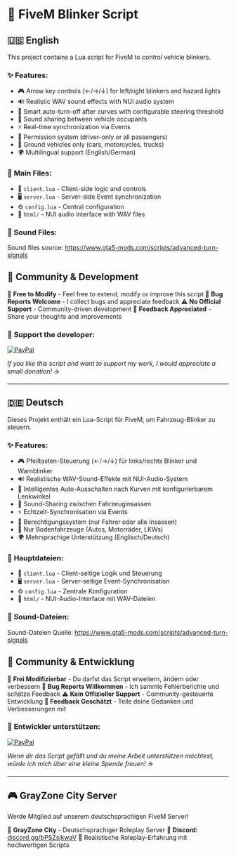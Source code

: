 # 🚗 FiveM Blinker Script

## 🇺🇸 English

This project contains a Lua script for FiveM to control vehicle blinkers.

### ✨ **Features:**

- 🎮 Arrow key controls (←/→/↓) for left/right blinkers and hazard lights
- 🔊 Realistic WAV sound effects with NUI audio system
- 🧠 Smart auto-turn-off after curves with configurable steering threshold
- 👥 Sound sharing between vehicle occupants
- ⚡ Real-time synchronization via Events
- 🔐 Permission system (driver-only or all passengers)
- 🚙 Ground vehicles only (cars, motorcycles, trucks)
- 🌍 Multilingual support (English/German)

### 📁 **Main Files:**

- 📱 `client.lua` - Client-side logic and controls
- 🖥️ `server.lua` - Server-side Event synchronization
- ⚙️ `config.lua` - Central configuration
- 🎵 `html/` - NUI audio interface with WAV files

### 🎵 **Sound Files:**

Sound files source: https://www.gta5-mods.com/scripts/advanced-turn-signals

## 📝 **Community & Development**

🔧 **Free to Modify** - Feel free to extend, modify or improve this script
🐛 **Bug Reports Welcome** - I collect bugs and appreciate feedback
⚠️ **No Official Support** - Community-driven development
💬 **Feedback Appreciated** - Share your thoughts and improvements

### 💝 **Support the developer:**

[![PayPal](https://img.shields.io/badge/PayPal-00457C?style=for-the-badge&logo=paypal&logoColor=white)](https://paypal.me/aleksanderneumaier)

*If you like this script and want to support my work, I would appreciate a small donation! ☕*

---

## 🇩🇪 Deutsch

Dieses Projekt enthält ein Lua-Script für FiveM, um Fahrzeug-Blinker zu steuern.

### ✨ **Features:**

- 🎮 Pfeiltasten-Steuerung (←/→/↓) für links/rechts Blinker und Warnblinker
- 🔊 Realistische WAV-Sound-Effekte mit NUI-Audio-System
- 🧠 Intelligentes Auto-Ausschalten nach Kurven mit konfigurierbarem Lenkwinkel
- 👥 Sound-Sharing zwischen Fahrzeuginsassen
- ⚡ Echtzeit-Synchronisation via Events
- 🔐 Berechtigungssystem (nur Fahrer oder alle Insassen)
- 🚙 Nur Bodenfahrzeuge (Autos, Motorräder, LKWs)
- 🌍 Mehrsprachige Unterstützung (Englisch/Deutsch)

### 📁 **Hauptdateien:**

- 📱 `client.lua` - Client-seitige Logik und Steuerung
- 🖥️ `server.lua` - Server-seitige Event-Synchronisation
- ⚙️ `config.lua` - Zentrale Konfiguration
- 🎵 `html/` - NUI-Audio-Interface mit WAV-Dateien

### 🎵 **Sound-Dateien:**

Sound-Dateien Quelle: https://www.gta5-mods.com/scripts/advanced-turn-signals

## 📝 **Community & Entwicklung**

🔧 **Frei Modifizierbar** - Du darfst das Script erweitern, ändern oder verbessern
🐛 **Bug Reports Willkommen** - Ich sammle Fehlerberichte und schätze Feedback
⚠️ **Kein Offizieller Support** - Community-gesteuerte Entwicklung
💬 **Feedback Geschätzt** - Teile deine Gedanken und Verbesserungen mit

### 💝 **Entwickler unterstützen:**

[![PayPal](https://img.shields.io/badge/PayPal-00457C?style=for-the-badge&logo=paypal&logoColor=white)](https://paypal.me/aleksanderneumaier)

*Wenn dir das Script gefällt und du meine Arbeit unterstützen möchtest, würde ich mich über eine kleine Spende freuen! ☕*

---

## 🎮 **GrayZone City Server**

Werde Mitglied auf unserem deutschsprachigen FiveM Server!

🌆 **GrayZone City** - Deutschsprachiger Roleplay Server
💬 **Discord:** [discord.gg/bPSZsjkwaV](https://discord.gg/bPSZsjkwaV)
🎯 Realistische Roleplay-Erfahrung mit hochwertigen Scripts
